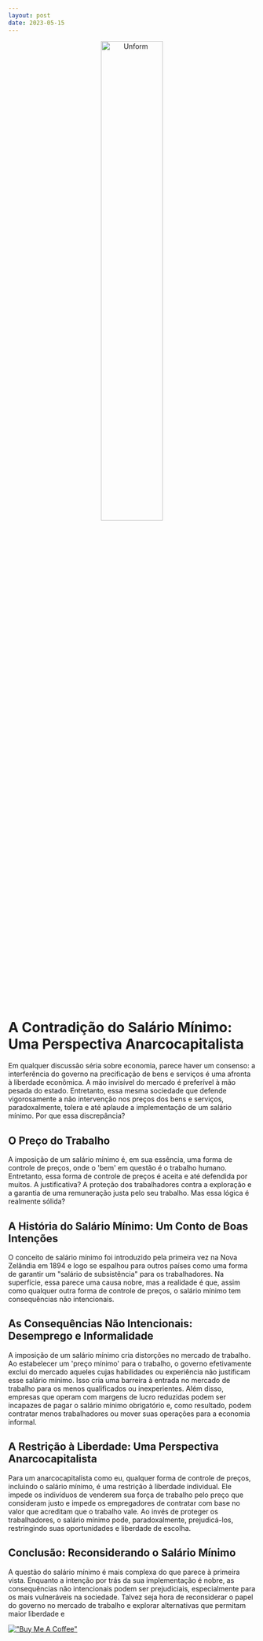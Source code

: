 ```yaml
---
layout: post
date: 2023-05-15
---
```

<p align="center">
<img src="{{ site.baseurl }}/images/14--[Artigo]--Liberdade_e_Inovacao__Como_a_Humanidade_Adquiriu_a_Capacidade_de_Desestatização_do_Dinheiro.png" height="50%" width="50%" alt="Unform" />
</p>

# A Contradição do Salário Mínimo: Uma Perspectiva Anarcocapitalista

Em qualquer discussão séria sobre economia, parece haver um consenso: a interferência do governo na precificação de bens e serviços é uma afronta à liberdade econômica. A mão invisível do mercado é preferível à mão pesada do estado. Entretanto, essa mesma sociedade que defende vigorosamente a não intervenção nos preços dos bens e serviços, paradoxalmente, tolera e até aplaude a implementação de um salário mínimo. Por que essa discrepância?

## O Preço do Trabalho
A imposição de um salário mínimo é, em sua essência, uma forma de controle de preços, onde o 'bem' em questão é o trabalho humano. Entretanto, essa forma de controle de preços é aceita e até defendida por muitos. A justificativa? A proteção dos trabalhadores contra a exploração e a garantia de uma remuneração justa pelo seu trabalho. Mas essa lógica é realmente sólida?

## A História do Salário Mínimo: Um Conto de Boas Intenções
O conceito de salário mínimo foi introduzido pela primeira vez na Nova Zelândia em 1894 e logo se espalhou para outros países como uma forma de garantir um "salário de subsistência" para os trabalhadores. Na superfície, essa parece uma causa nobre, mas a realidade é que, assim como qualquer outra forma de controle de preços, o salário mínimo tem consequências não intencionais.

## As Consequências Não Intencionais: Desemprego e Informalidade
A imposição de um salário mínimo cria distorções no mercado de trabalho. Ao estabelecer um 'preço mínimo' para o trabalho, o governo efetivamente exclui do mercado aqueles cujas habilidades ou experiência não justificam esse salário mínimo. Isso cria uma barreira à entrada no mercado de trabalho para os menos qualificados ou inexperientes. Além disso, empresas que operam com margens de lucro reduzidas podem ser incapazes de pagar o salário mínimo obrigatório e, como resultado, podem contratar menos trabalhadores ou mover suas operações para a economia informal.

## A Restrição à Liberdade: Uma Perspectiva Anarcocapitalista
Para um anarcocapitalista como eu, qualquer forma de controle de preços, incluindo o salário mínimo, é uma restrição à liberdade individual. Ele impede os indivíduos de venderem sua força de trabalho pelo preço que consideram justo e impede os empregadores de contratar com base no valor que acreditam que o trabalho vale. Ao invés de proteger os trabalhadores, o salário mínimo pode, paradoxalmente, prejudicá-los, restringindo suas oportunidades e liberdade de escolha.

## Conclusão: Reconsiderando o Salário Mínimo
A questão do salário mínimo é mais complexa do que parece à primeira vista. Enquanto a intenção por trás da sua implementação é nobre, as consequências não intencionais podem ser prejudiciais, especialmente para os mais vulneráveis na sociedade. Talvez seja hora de reconsiderar o papel do governo no mercado de trabalho e explorar alternativas que permitam maior liberdade e

[!["Buy Me A Coffee"](https://user-images.githubusercontent.com/1376749/120938564-50c59780-c6e1-11eb-814f-22a0399623c5.png)](https://www.buymeacoffee.com/govinda777)